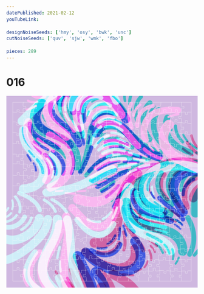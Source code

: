 ```yaml
---
datePublished: 2021-02-12
youTubeLink: 

designNoiseSeeds: ['hmy', 'osy', 'bwk', 'unc']
cutNoiseSeeds: ['quv', 'sjw', 'wmk', 'fbo']

pieces: 289
---
```


# 016

![canvas](result/016_hmy-osy-bwk-unc_quv-sjw-wmk-fbo.png?raw=true)

